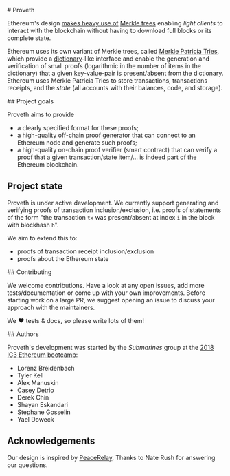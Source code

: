 # Proveth

Ethereum's design [makes heavy use of](https://blog.ethereum.org/2015/11/15/merkling-in-ethereum/) [Merkle trees](https://en.wikipedia.org/wiki/Merkle_tree) enabling *light clients* to interact with the blockchain without having to download full blocks or its complete state.

Ethereum uses its own variant of Merkle trees, called [Merkle Patricia Tries](https://github.com/ethereum/wiki/wiki/Patricia-Tree), which provide a [dictionary](https://en.wikipedia.org/wiki/Associative_array)-like interface and enable the generation and verification of small proofs (logarithmic in the number of items in the dictionary) that a given key-value-pair is present/absent from the dictionary. Ethereum uses Merkle Patricia Tries to store transactions, transactions receipts, and the *state* (all accounts with their balances, code, and storage).

## Project goals

Proveth aims to provide
- a clearly specified format for these proofs;
- a high-quality off-chain proof generator that can connect to an Ethereum node and generate such proofs;
- a high-quality on-chain proof verifier (smart contract) that can verify a proof that a given transaction/state item/... is indeed part of the Ethereum blockchain.

## Project state

Proveth is under active development. We currently support generating and verifying proofs of transaction inclusion/exclusion, i.e. proofs of statements of the form "the transaction `tx` was present/absent at index `i` in the block with blockhash `h`".

We aim to extend this to:
- proofs of transaction receipt inclusion/exclusion
- proofs about the Ethereum state

## Contributing

We welcome contributions. Have a look at any open issues, add more tests/documentation or come up with your own improvements. Before starting work on a large PR, we suggest opening an issue to discuss your approach with the maintainers.

We ❤️ tests & docs, so please write lots of them!

## Authors

Proveth's development was started by the *Submarines* group at the [2018 IC3 Ethereum bootcamp](http://www.initc3.org/events/2018-07-12-IC3-Ethereum-Crypto-Boot-Camp.html):
- Lorenz Breidenbach
- Tyler Kell
- Alex Manuskin
- Casey Detrio
- Derek Chin
- Shayan Eskandari
- Stephane Gosselin
- Yael Doweck

## Acknowledgements

Our design is inspired by [PeaceRelay](https://medium.com/@loiluu/peacerelay-connecting-the-many-ethereum-blockchains-22605c300ad3). Thanks to Nate Rush for answering our questions.